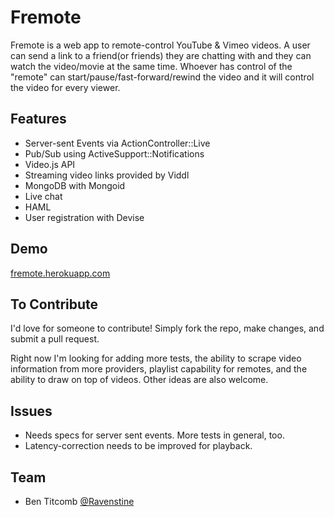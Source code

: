 Fremote
==============

Fremote is a web app to remote-control YouTube & Vimeo videos.  A user can send a link to a friend(or friends) they are chatting with and they can watch the video/movie at the same time.  Whoever has control of the "remote" can start/pause/fast-forward/rewind the video and it will control the video for every viewer.

## Features

* Server-sent Events via ActionController::Live
* Pub/Sub using ActiveSupport::Notifications
* Video.js API
* Streaming video links provided by Viddl
* MongoDB with Mongoid
* Live chat
* HAML
* User registration with Devise

## Demo

[fremote.herokuapp.com](http://fremote.herokuapp.com/)

## To Contribute

I'd love for someone to contribute!  Simply fork the repo, make changes, and submit a pull request.

Right now I'm looking for adding more tests, the ability to scrape video information from more providers, playlist capability for remotes, and the ability to draw on top of videos.  Other ideas are also welcome.

## Issues

* Needs specs for server sent events.  More tests in general, too.
* Latency-correction needs to be improved for playback.

## Team

* Ben Titcomb [@Ravenstine](https://github.com/Ravenstine)

